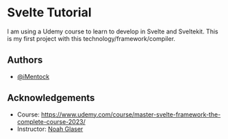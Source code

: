 
# Svelte Tutorial
I am using a Udemy course to learn to develop in Svelte and Sveltekit. This is my first project with this technology/framework/compiler. 


## Authors  
- [@iMentock](https://github.com/iMentock)  

## Acknowledgements  
- Course: https://www.udemy.com/course/master-svelte-framework-the-complete-course-2023/
- Instructor: [Noah Glaser](https://www.udemy.com/user/noahglaser/)